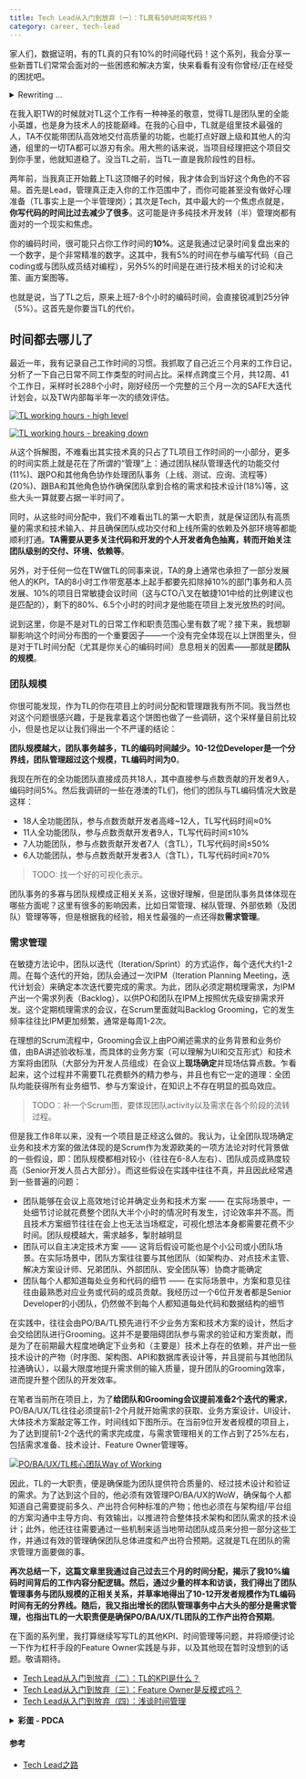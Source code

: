 ```yaml
---
title: Tech Lead从入门到放弃（一）：TL真有50%时间写代码？
category: career, tech-lead
---
```


家人们，数据证明，有的TL真的只有10%的时间碰代码！这个系列，我会分享一些新晋TL们常常会面对的一些困惑和解决方案，快来看看有没有你曾经/正在经受的困扰吧。

<details>
  <summary>Rewriting ... </summary>
  > **太长不读：这篇文章里我通过自己过去三个月的时间分配，揭示了我10%编码时间背后的工作内容分配逻辑。然后，通过少量的样本和访谈，我指出了团队管理事务与团队规模的正相关关系，并草率地得出了10-12开发者规模作为TL编码时间有无的分界线。随后，我又指出增长的团队管理事务中占大头的部分是需求管理，也指出TL的一大职责便是确保PO/BA/UX/TL团队的工作产出符合预期。** 
</details>

在我入职TW的时候就对TL这个工作有一种神圣的敬意，觉得TL是团队里的全能小英雄，也是身为技术人的技能巅峰。在我的心目中，TL就是组里技术最强的人，TA不仅能带团队高效地交付高质量的功能，也能打点好跟上级和其他人的沟通，组里的一切TA都可以游刃有余。用大熊的话来说，当项目经理把这个项目交到你手里，他就知道稳了。没当TL之前，当TL一直是我阶段性的目标。

两年前，当我真正开始戴上TL这顶帽子的时候，我才体会到当好这个角色的不容易。首先是Lead，管理真正走入你的工作范围中了，而你可能甚至没有做好心理准备（TL事实上是一个半管理岗）；其次是Tech，其中最大的一个焦虑点就是，**你写代码的时间比过去减少了很多**。这可能是许多纯技术开发转（半）管理岗都有面对的一个现实和焦虑。

你的编码时间，很可能只占你工作时间的**10%**。这是我通过记录时间复盘出来的一个数字，是个非常精准的数字。这其中，我有5%的时间在参与编写代码（自己coding或与团队成员结对编程），另外5%的时间是在进行技术相关的讨论和决策、画方案图等。

也就是说，当了TL之后，原来上班7-8个小时的编码时间，会直接锐减到25分钟（5%）。这首先是你要当TL的代价。

## 时间都去哪儿了

最近一年，我有记录自己工作时间的习惯。我抓取了自己近三个月来的工作日记，分析了一下自己日常不同工作类型的时间占比。采样点跨度三个月，共12周、41个工作日，采样时长288个小时，刚好经历一个完整的三个月一次的SAFE大迭代计划会，以及TW内部每半年一次的绩效评估。

<p>
  <a href="https://mermaid.live/edit#pako:eNpNkE1LAkEcxr_KMLA3E9Ms8SzRQTCwl8tcJvefO7g7I7MzaSwLQeTBoPKQCAVhFHQpiU75eRzFb9G-KHYbnt_zPMz_CXBD2IDL2LICxpkqo4DgNgOCk5eCrjoUPlNM8FjKZYsZRLD24ZTZyoml0l4ujDXlgAcnVDJ65oK_ykdNNa1A1pUUrU2G4EK7S3AYotCyCI9cyHdEp0IVRYopF9BRFXWEbDHeRI7Q0kdb6IA1HVSFC3AJR1HFsendzKa3pj-OK7d3ssVUn02nZjAy9wPz_ZiQ0prM-1fz54np_Sw-hzHJl7L5FdoHqrQEVOtwkIuv8eKhFzsK-XXWvA2X1x_m6XU5ejGT3_nde3L8piFF_z6U28UZ7IH0KLOjgYPUlsyUbmDDOdWuIpjwMLJSrUT9kjdwWUkNGazbNlVQYbQpqZeK4R88CKHy">
    <img 
      src="https://mermaid.ink/svg/pako:eNpNUUtLAlEU_iuXC7MzMc0S1xItDAN7bO7m5pycizNz5c6ZNIaBIHJRULlIhIIwCtqURKv8PV7Ff9E8FNsdvhfnfCegDWkCLVPDCIQrsEwCRtsCGE0mhC4eSE-gkG4M5bLFDGHU9-BEmGjFUGknF8YYWuDAMVeCn9rgLf1RUs1HUHVUsrX2MFpodxkNQxIaBnMjFfEs2alw5AQF2kAOq6QjVUu4TWJJX3lkg-yJpkWqcA42c0kUcaR719PJrb4ZxZGbW9liik8nE90f6vu-_n5MmNKKmd1czp7Huvcz_xzETL6UzS-pXeDoKyC1jgtq_jWaP_RiRSG_8uq3weLqQz-9LoYvevw7u3tPjl8npNS_hXLbNEMdUA4XZlRwkMqSmtIOTDjjvo2MMjeMpNxHWb9wG7SMyocM9dsmR6gI3lTcWYFgCpRqP_1Z8rrwDyZ7qIc" 
      alt="TL working hours - high level"
    /> 
  </a>
</p>

<p>
  <a href="https://mermaid.live/edit#pako:eNqFVF1T00AU_SuZzPQN-wlUeSsiM86odIioD3lZ6UIztEkn3VicTmdasQWCiKjtoECxigM-0IoIQlrhx5jdpE_8BTcfti8QXzLZs_ece--5dzbPTksJyI6wPl9eEAU0wuR5NiNAnrX_EJxHcSkrIEESLSjoHxpgeFbJwsdCAiUtKBQJBQsWiJIwDR8BWQBPUzDrClCpCQVBmUOyNNcn8WwkM8-zhQJT8Pl4kUYx2aSUGwMIMEhAKcg8vMfkJHlOEGeZpKTIWeYGMypDYANjUk7kRYaqTOFKWddWsNqwSxn0Dzm4rml4fQOvrePDqn1z898NUYtkq4UrR8ZBjWriyge9_cX4VAoY7Xe4dWZ0asb-ik0JX0O5TQ1jJuEzAeYCpHZGGktmc99sagHjSHXOePPcVhjyR12JcQiQIkNmIidC2Wg2jDcVKyLSy4E3P3c3dpxWaA6989FsNulPbFZIQVJdI6u_9NNlvLtHbyxmONrTvo7qlE1-tGmyPnHYm4Q7L_DWd25aVtK4vO9EcQiICSVjtzT8v4K52PgdJn7XbDbw0ls3Zyh0XbHmxQG1n1TtIa42XKcXab2LAfdQ1Pp-hYNXquDyid6uXXaWyPsWeVWahCkIsvBPseSccadIta350u_B8mVn2dYadLV2a90Ft1O6AOT1V8s723EXrJS5-4HRWCA-EZh6YvcT7blwJdku3NAujM2f-LCun6qGtsfFLOatvhGeTFI_IfWXWK3HUwDNSHLaThv0oOKzI5rFAa3gQc8S6S7RVdXPt83jWp8TjnhQutt1rO6YC79Jce_B-CQ5XjFbVWqnU5k_7J2OWnDhztVBLVrU243eWGlqZ5_oKMySine_9cdIR8EOsGkop4GQoO9Y3hG0HyPnpUnAGaCkEM_yYoGGAgVJ3HNxmh1BsgIHWCWTAAiOCWBWBmkHLPwFK5l9tQ">
    <img 
      src="https://mermaid.ink/svg/pako:eNqFVF1T00AU_SuZzPQNm34AVd6KyIwzIh0q6kNeVrrQDG3SSTcWp9OZVmyBIiJqOyhQrOKAD7QigpBW-DFmN-GJv-BmE9oXqC-Z7Nl7zr333J2b5aeUGOSHeI8nK8kSGuKyIp-SoMizPwTnUERJS0hSZBvyeQf6OJHX0vCJFENxG_IH_b6cDaI4TMLHQJXAswRMuwJUalxDUI0iVZntkkQ-mJoT-VyOy3k8okyjuHRcyYwABDgkoQTkHj3gMoo6K8kzXFzR1DR3ixtWIWDAiJKRRZmjKpO4VDT0ZVyus1L6vQMObug6XlvHq2v4oMJubl_dkHKebDZx6dDcr1JNXPpotL6anwuC2XqPm6dmu2ruLTNK4AbKXWoYNwGfSzAjkOopqS9ajT2roQvmYdk5440zpjDgDbkSoxAgTYXceEaGqtmom29LdkSwkwNvfLlY33ZaoTmM9ier0aA_4RkpAUlllaz8Nk6W8M4uvbGZgVBH-yaqUzb52aLJusTB3iTcfok3f0SnVC2Ji3tOVBQBOaalWEuD_ys4Gh69x0XuW406Xnzn5vT7byrWOt-n9pMKG-JK3XV6gda7ILiHvN71K-C7VgUXj41W9bK9SD40yevCBExAkIZ_8wXnjNt5qm3Pl373ly7bS0yr39XaqV7Mu53SB0DefLO9Y467YKkYHROGw0JkXJh8yvoJdVy4lswKN_Vzc-MXPqgZJ2VT342GbeadrhE9maR2TGqvcLkWSQA0rahJltbXg4pPD2kWB7SD-3uWSN8SfarG2ZZ1VO1yAsEelIutGi5vW_N_SH734egEOVq2mhVqp1OZN9A7HbXg3J2rg9q0UG83OmOlqZ33REdhFcp453t3jHQUfB-fhGoSSDG6x7KOIFtGzqaJwWmgJZDIi3KOhgINKdEX8hQ_hFQN9vFaKgYQHJHAjAqSVyCMSUhRx5zVyDZk7h9BG4RK" 
      alt="TL working hours - breaking down"
    /> 
  </a>
</p>

从这个拆解图，不难看出其实技术真的只占了TL项目工作时间的一小部分，更多的时间实质上就是花在了所谓的“管理”上：通过团队梯队管理迭代的功能交付(11%)、跟PO和其他角色协作处理团队事务（上线、测试、应询、流程等）(20%)、跟BA和其他角色协作确保团队拿到合格的需求和技术设计(18%)等，这些大头一算就要占据一半时间了。

同时，从这些时间分配中，我们不难看出TL的第一大职责，就是保证团队有高质量的需求和技术输入、并且确保团队成功交付和上线所需的依赖及外部环境等都能顺利打通。**TA需要从更多关注代码和开发的个人开发者角色抽离，转而开始关注团队级别的交付、环境、依赖等**。

另外，对于任何一位在TW做TL的同事来说，TA的身上通常也承担了一部分发展他人的KPI，TA的8小时工作带宽基本上起手都要先扣除掉10%的部门事务和人员发展、10%的项目日常敏捷会议时间（这与CTO八叉在敏捷101中给的比例建议也是匹配的），剩下的80%、6.5个小时的时间才是他能在项目上发光放热的时间。

说到这里，你是不是对TL的日常工作和职责范围心里有数了呢？接下来，我想聊聊影响这个时间分布图的一个重要因子——一个没有完全体现在以上饼图里头，但是对于TL时间分配（尤其是你关心的编码时间）息息相关的因素——那就是**团队的规模**。

### 团队规模

你很可能发现，作为TL的你在项目上的时间分配和管理跟我有所不同。我当然也对这个问题很感兴趣，于是我拿着这个饼图也做了一些调研，这个采样量目前比较小，但是也足以让我们得出一个不严谨的结论：

**团队规模越大，团队事务越多，TL的编码时间越少。10-12位Developer是一个分界线，团队管理超过这个规模，TL编码时间为0**。

我现在所在的全功能团队直接成员共18人，其中直接参与点数贡献的开发者9人，编码时间5%。然后我调研的一些在港澳的TL们，他们的团队与TL编码情况大致是这样：

* 18人全功能团队，参与点数贡献开发者高峰~12人，TL写代码时间≈0%
* 11人全功能团队，参与点数贡献开发者9人，TL写代码时间≤10%
* 7人功能团队，参与点数贡献开发者7人（含TL），TL写代码时间≤50%
* 6人功能团队，参与点数贡献开发者3人（含TL），TL写代码时间≥70%

> TODO: 找一个好的可视化表示。

团队事务的多寡与团队规模成正相关关系，这很好理解，但是团队事务具体体现在哪些方面呢？这里有很多的影响因素，比如日常管理、梯队管理、外部依赖（及团队）管理等等，但是根据我的经验，相关性最强的一点还得数**需求管理**。

### 需求管理

在敏捷方法论中，团队以迭代（Iteration/Sprint）的方式运作，每个迭代大约1-2周。在每个迭代的开始，团队会通过一次IPM（Iteration Planning Meeting，迭代计划会）来确定本次迭代要完成的需求。为此，团队必须定期梳理需求，为IPM产出一个需求列表（Backlog），以供PO和团队在IPM上按照优先级安排需求开发。这个定期梳理需求的会议，在Scrum里面就叫Backlog Grooming，它的发生频率往往比IPM更加频繁，通常是每周1-2次。

在理想的Scrum流程中，Grooming会议上由PO阐述需求的业务背景和业务价值，由BA讲述验收标准，而具体的业务方案（可以理解为UI和交互形式）和技术方案将由团队（大部分为开发人员组成）在会议上**现场确定**并现场估算点数。乍看起来，这个过程并不需要TL花费额外的精力参与，并且也有它一定的道理：全团队均能获得所有业务细节、参与方案设计，在知识上不存在明显的孤岛效应。

> TODO：补一个Scrum图，要体现团队activity以及需求在各个阶段的流转过程。

但是我工作8年以来，没有一个项目是正经这么做的。我认为，让全团队现场确定业务和技术方案的做法体现的是Scrum作为发源欧美的一项方法论对时代背景做的一些假设，即：团队规模都相对较小（往往在6-8人左右）、团队成员成熟度较高（Senior开发人员占大部分）。而这些假设在实践中往往不真，并且因此经常遇到一些普遍的问题：

* 团队能够在会议上高效地讨论并确定业务和技术方案 —— 在实际场景中，一处细节讨论就花费整个团队大半个小时的情况时有发生，讨论效率并不高。而且技术方案细节往往在会上也无法当场框定，可视化想法本身都需要花费不少时间。团队规模越大，需求越多，掣肘越明显
* 团队可以自主决定技术方案 —— 这背后假设可能也是个小公司或小团队场景。在实际场景中，团队方案往往要与其他团队（如架构办、对点技术主管、解决方案设计师、兄弟团队、外部团队、安全团队等）协商才能确定
* 团队每个人都知道每处业务和代码的细节 —— 在实际场景中，方案和意见往往由最熟悉对应业务或代码的成员贡献。我经历过一个6位开发者都是Senior Developer的小团队，仍然做不到每个人都知道每处代码和数据结构的细节

在实践中，往往会由PO/BA/TL预先进行不少业务方案和技术方案的设计，然后才会交给团队进行Grooming。这并不是要阻碍团队参与需求的验证和方案贡献，而是为了在前期最大程度地确定下业务和（主要是）技术上存在的依赖，并产出一些技术设计的产物（时序图、架构图、API和数据库表设计等，并且提前与其他团队拉通确认），以最大限度地提升需求侧的输入质量，提升团队的Grooming效率，进而提升整个团队的开发效率。

在笔者当前所在项目上，为了**给团队和Grooming会议提前准备2个迭代的需求**，PO/BA/UX/TL往往必须提前1-2个月就开始需求的获取、业务方案设计、UI设计、大体技术方案敲定等工作，时间线如下图所示。在当前9位开发者规模的项目上，为了达到提前1-2个迭代的需求完成度，与需求管理相关的工作占到了25%左右，包括需求准备、技术设计、Feature Owner管理等。

<p>
  <a href="https://mermaid.live/edit#pako:eNp9kt1KAkEcxV9lGAg2WrXd7vZOsyIwkjTsQojBHXVwd1Z2ZysRQYSIrJCEKMhIrwoio5suJOxlXD_eoll1-xDrYmA4M79z5s-cIkwZKoYKzCDKWJICgI6ItW6YOmIggXEOLCRclZFUbpMybB4gDUiH_MBV3TVqlPuvlehOuPfeHJXrQnQ7EAoGdvcC8YhTqzjVJpCcy8dFBeRNVQTysiz7JNm3IoncxuV7nQfnpDN6uul93A0a9wInQ0GPsYkIUJrHTuifRP_quNc5cy5aTv08uCrwzHjEwyxmmIW_yes3p1NzbruD59N-tdxvvAzb3WG7JcQjgdhXNMOp7ByLDdMwdEIzCtCJhnkQxSLITEXvvk0mT5iaSKpLrlEVGGkQy5uEMhD_ZWCNxX32r4FHLkl-v1-Qp6NOSclDv61mKHkOJc9S0gSDItQx7wBReTWK46-GLIt1nIQK36o4jWyNJWGSlvhVZDMjVqApqDDTxiK08ypiOExQxkQ6VNJIs7iKVcJH2prUbdy60if2WfLi">
    <img 
      src="https://mermaid.ink/img/pako:eNp9kt1KAkEcxV9lGAg2WrXd7vZOsyIwkjTsQojBHXVwd1Z2ZysRQYSIrJCEKMhIrwoio5suJOxlXD_eoll1-xDrYmA4M79z5s-cIkwZKoYKzCDKWJICgI6ItW6YOmIggXEOLCRclZFUbpMybB4gDUiH_MBV3TVqlPuvlehOuPfeHJXrQnQ7EAoGdvcC8YhTqzjVJpCcy8dFBeRNVQTysiz7JNm3IoncxuV7nQfnpDN6uul93A0a9wInQ0GPsYkIUJrHTuifRP_quNc5cy5aTv08uCrwzHjEwyxmmIW_yes3p1NzbruD59N-tdxvvAzb3WG7JcQjgdhXNMOp7ByLDdMwdEIzCtCJhnkQxSLITEXvvk0mT5iaSKpLrlEVGGkQy5uEMhD_ZWCNxX32r4FHLkl-v1-Qp6NOSclDv61mKHkOJc9S0gSDItQx7wBReTWK46-GLIt1nIQK36o4jWyNJWGSlvhVZDMjVqApqDDTxiK08ypiOExQxkQ6VNJIs7iKVcJH2prUbdy60if2WfLi?type=png" 
      alt="PO/BA/UX/TL核心团队Way of Working"
    /> 
  </a>
</p>

因此，TL的一大职责，便是确保能为团队提供符合质量的、经过技术设计和验证的需求。为了达到这个目的，他必须有效管理PO/BA/UX的WoW，确保每个人都知道自己需要提前多久、产出符合何种标准的产物；他也必须在与架构组/平台组的方案沟通中主导方向、有效输出，以推进符合整体技术架构和团队需求的技术设计；此外，他还往往需要通过一些机制来适当地带动团队成员来分担一部分这些工作，并通过有效的管理确保团队总体进度和产出符合预期。这就是TL在团队的需求管理方面要做的事。

**再次总结一下，这篇文章里我通过自己过去三个月的时间分配，揭示了我10%编码时间背后的工作内容分配逻辑。然后，通过少量的样本和访谈，我们得出了团队管理事务与团队规模的正相关关系，并草率地得出了10-12开发者规模作为TL编码时间有无的分界线。随后，我又指出增长的团队管理事务中占大头的部分是需求管理，也指出TL的一大职责便是确保PO/BA/UX/TL团队的工作产出符合预期**。

在下面的系列里，我打算继续写写TL的其他KPI、时间管理等问题，并将顺便讨论一下作为杠杆手段的Feature Owner实践是与非，以及其他现在暂时没想到的话题。敬请期待。

* [Tech Lead从入门到放弃（二）：TL的KPI是什么？][My Tech Lead journey II]
* [Tech Lead从入门到放弃（三）：Feature Owner是反模式吗？][My Tech Lead journey III]
* [Tech Lead从入门到放弃（四）：浅谈时间管理][My Tech Lead journey IV]

<details>
  <summary><b>彩蛋 - PDCA</b></summary>
  数据采集的目的，一是为了寻找洞见，二是为接下来的改进指明方向。比如，在上面的饼图细分中，我就发现了我在feature owner管理、异地全团队Standup（主要是跟PO Sync）、需求准备、外部团队对接方面还可以通过更精细地利用好Feature Owner这个杠杆来将更多工作委派出去，以此为自己争取更多时间来编码、与团队结对等。同时，本文完成后我仍然打算继续采集未来三个月的数据，并在这里做不定期更新。Q2和Q3数据做对比，相信我们能从中发现颇为有趣的TL工作洞见。

  <p>
    <a href="https://mermaid.live/edit#pako:eNpNkUtLQkEUx7_KMHB3JpXYw7VEC8PAHpvZTN6Td_A6I3PPTeNyIYhcGFQuEqEgjII2JdEqP4-j-C26D0N3w-__4Mw5Aa0qG2iBWlYgpMACCRhtCmA0eSG08VB5AoWSMVrP5jOEUd-DU2GjE6PtnfUwZuhAA064FvzMBW-Rj5rKPoKuoFb1ZYbRXLPNaBiS0LKYjFzEc1SryJETFOgCOSqRltJ1IWvEUb72yBrZFzWHlOACXCZJVHFsOjeT8a3pDuPKHJOWRWI-GY9Nb2Due-b7MZk5tU-7V9Pnken8zD77Md5YJvaAo6-BlFsS9OxrOHvorATNW39-_WGeXueDFzP6nd69x-LmVja_0BNlZZLdbJ5maAN0gws7Wm2Q-pIFpb-34Zz7LjLKZBhZuY-qcimrtIDahwz1mzZHKApe07zxD8EWqPRBeq3kaOEfyPqm9Q">
      <img 
        src="https://mermaid.ink/svg/pako:eNpNkUtLQkEUx7_KMHB3JpXYw7VEC8PAHpvZTN6jd_A6I3PPTeNyIYhcGFQuEqEgjII2JdEqP4-j-C26D0F3w-__4Mw5Aa0qG2iBWlYgpMACCRhtCWA0eSF08Fh5AoWSMdrM5jOEUd-Dc2GjE6Pdvc0wZuhAE864FvzCBW-Zj5rKPoKuoFaNVYbRXKvDaBiS0LKYjFzEc1S7yJETFOgCOSmRttINIevEUb72yAY5FHWHlOASXCZJVHFqurfTyZ3pjeLKHJOWRWI-nUxMf2ge-ubnKZk5tc9617OXsen-zr8GMd5aJQ6Ao6-BlNsS9Px7NH_srgXN-2Bx82me3xbDVzP-m91_xOL2Tja_1BNlbZL9bJ5maBN0kws7Wm2Q-pIFpb-3ocZ9FxllMoys3EdVuZJVWkDtQ4b6LZsjFAWva96khRp3vYiCLVDpo_RcydXCf27vp0A" 
        alt="TL working hours - high level - Q3"
      /> 
    </a>
  </p>
  
  <p>
    <a href="https://mermaid.live/edit#pako:eNqNVE9PE0Ec_SqTTXpDFiR44FZAEhOQhoJ62MtIB7qh3W22sxbTNGnBFigiorZBC8UiBjywFRGkf4Tvoju72xNfgdmdbcuBVi_Nzpt57_3mza-_ODcrBxA3xHk8cVES8RCIC1xERALnfGG0iH1yVMSiLNlQX-9gDxA4NYqeigEctKH-gb6-hA3iIAqjJ1AR4fMQiroCVGpSxUjxY0VeaJMEbiCyKHCJBEh4PIJET4FoUI6NQgwBFnEIgelxEJOVBVGaB0FZVaLgHhhWEHSAUTkmCRKgKjMkk9ar6yRbslUHBMnjATauV6tka5tsbpGTnFN3a8fIJo2dMsmcmsd5qkkyH_XaF_Nzijdr70m5Ytbz5tG6S7nj_AhNC0yhFyKK8Ua-YpRWLe3I0qq8eZpla1K4ZLG0LMcQxKqCwGRMQoqplcy3mVsGpLDf2N5jl6AGev2TpWn0wzsvhpCR2zQ2fukXa-TgkO4w4d7BlnQnMqva-FGjXm3qPxxJfYnsfPfPKmqYpI_YKT-GUkCN2Oz7tm83vt879hD4Hllaiay-a1bbfyfHujqmsRs55_E2Sm7IK7TWFd5dJKvtqB50sCbpc72Wv66vGh_KxuvUFAohGEV_kym2JvUkFbcflv4er13X1xyxdnoH-caye1H69sabr3Z0TuQumEn7J_hhL--b5Gee3Y7wTqZTuFm9Mgs_yUlRv8ia1UO_14nhf2hG8dwoviLZoi8E8ZyshN2e7sgklVPqwED339n9brSRaJPql7vWWf4WrYtFY7dIsnvW8m8jefh4bMo4W7fKOZpls8W7WNHbX7lPytBWiZ3dShWzoI2MT7Oe4tmatbFr2jWPZjuQQrGxpOm1c95KZcnBN97c2fuT3Gf77U4Y5Hq4MFLCUAzQCRhnys4YYzMqgOagGsICJ0gJehSqWPa_lGa5IayoqIdTIwGI0agI5xUYboIoIGJZmWBD1ZmtiRuPNKvA">
      <img 
        src="https://mermaid.ink/svg/pako:eNqNVE9PE0Ec_SqTTXpDFiR44FZAEhOQhoJ62MtIB7qh3W22sxbTNGnBFigiorZBC8UiBjywFRGkf4Tvoju72xNfgdmdbcuBVi_Nzpt57_3mza-_ODcrBxA3xHk8cVES8RCIC1xERALnfGG0iH1yVMSiLNlQX-9gDxA4NYqeigEctKH-gb6-hA3iIAqjJ1AR4fMQiroCVGpSxUjxY0VeaJMEbiCyKHCJBEh4PIJET4FoUI6NQgwBFnEIgelxEJOVBVGaB0FZVaLgHhhWEHSAUTkmCRKgKjMkk9ar6yRbslUHBMnjATauV6tka5tsbpGTnFN3a8fIJo2dMsmcmsd5qkkyH_XaF_Nzijdr70m5Ytbz5tG6S7nj_AhNC0yhFyKK8Ua-YpRWLe3I0qq8eZpla1K4ZLG0LMcQxKqCwGRMQoqplcy3mVsGpLDf2N5jl6AGev2TpWn0wzsvhpCR2zQ2fukXa-TgkO4w4d7BlnQnMqva-FGjXm3qPxxJfYnsfPfPKmqYpI_YKT-GUkCN2Oz7tm83vt879hD4Hllaiay-a1bbfyfHujqmsRs55_E2Sm7IK7TWFd5dJKvtqB50sCbpc72Wv66vGh_KxuvUFAohGEV_kym2JvUkFbcflv4er13X1xyxdnoH-caye1H69sabr3Z0TuQumEn7J_hhL--b5Gee3Y7wTqZTuFm9Mgs_yUlRv8ia1UO_14nhf2hG8dwoviLZoi8E8ZyshN2e7sgklVPqwED339n9brSRaJPql7vWWf4WrYtFY7dIsnvW8m8jefh4bMo4W7fKOZpls8W7WNHbX7lPytBWiZ3dShWzoI2MT7Oe4tmatbFr2jWPZjuQQrGxpOm1c95KZcnBN97c2fuT3Gf77U4Y5Hq4MFLCUAzQCRhnys4YYzMqgOagGsICJ0gJehSqWPa_lGa5IayoqIdTIwGI0agI5xUYboIoIGJZmWBD1ZmtiRuPNKvA" 
        alt="TL working hours - breaking down - Q3"
      /> 
    </a>
  </p>
</details>

#### 参考

* [Tech Lead之路]()

[My Tech Lead journey II]: https://ethan.thoughtworkers.me/#/post/2023-08-03-my-tech-lead-journey-ii
[My Tech Lead journey III]: https://ethan.thoughtworkers.me/#/post/2023-08-04-my-tech-lead-journey-iii
[My Tech Lead journey IV]: https://ethan.thoughtworkers.me/#/post/2023-08-05-my-tech-lead-journey-iv
